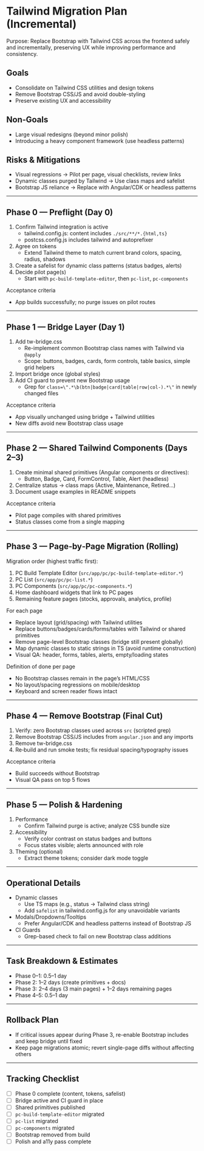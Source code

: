 # Tailwind Migration Plan (Incremental)

Purpose: Replace Bootstrap with Tailwind CSS across the frontend safely and incrementally, preserving UX while improving performance and consistency.

## Goals
- Consolidate on Tailwind CSS utilities and design tokens
- Remove Bootstrap CSS/JS and avoid double-styling
- Preserve existing UX and accessibility

## Non‑Goals
- Large visual redesigns (beyond minor polish)
- Introducing a heavy component framework (use headless patterns)

## Risks & Mitigations
- Visual regressions → Pilot per page, visual checklists, review links
- Dynamic classes purged by Tailwind → Use class maps and safelist
- Bootstrap JS reliance → Replace with Angular/CDK or headless patterns

---

## Phase 0 — Preflight (Day 0)
1) Confirm Tailwind integration is active
   - tailwind.config.js: content includes `./src/**/*.{html,ts}`
   - postcss.config.js includes tailwind and autoprefixer
2) Agree on tokens
   - Extend Tailwind theme to match current brand colors, spacing, radius, shadows
3) Create a safelist for dynamic class patterns (status badges, alerts)
4) Decide pilot page(s)
   - Start with `pc-build-template-editor`, then `pc-list`, `pc-components`

Acceptance criteria
- App builds successfully; no purge issues on pilot routes

---

## Phase 1 — Bridge Layer (Day 1)
1) Add tw-bridge.css
   - Re-implement common Bootstrap class names with Tailwind via `@apply`
   - Scope: buttons, badges, cards, form controls, table basics, simple grid helpers
2) Import bridge once (global styles)
3) Add CI guard to prevent new Bootstrap usage
   - Grep for `class=\".*\b(btn|badge|card|table|row|col-).*\"` in newly changed files

Acceptance criteria
- App visually unchanged using bridge + Tailwind utilities
- New diffs avoid new Bootstrap class usage

---

## Phase 2 — Shared Tailwind Components (Days 2–3)
1) Create minimal shared primitives (Angular components or directives):
   - Button, Badge, Card, FormControl, Table, Alert (headless)
2) Centralize status → class maps (Active, Maintenance, Retired…)
3) Document usage examples in README snippets

Acceptance criteria
- Pilot page compiles with shared primitives
- Status classes come from a single mapping

---

## Phase 3 — Page‑by‑Page Migration (Rolling)
Migration order (highest traffic first):
1) PC Build Template Editor (`src/app/pc/pc-build-template-editor.*`)
2) PC List (`src/app/pc/pc-list.*`)
3) PC Components (`src/app/pc/pc-components.*`)
4) Home dashboard widgets that link to PC pages
5) Remaining feature pages (stocks, approvals, analytics, profile)

For each page
- Replace layout (grid/spacing) with Tailwind utilities
- Replace buttons/badges/cards/forms/tables with Tailwind or shared primitives
- Remove page-level Bootstrap classes (bridge still present globally)
- Map dynamic classes to static strings in TS (avoid runtime construction)
- Visual QA: header, forms, tables, alerts, empty/loading states

Definition of done per page
- No Bootstrap classes remain in the page’s HTML/CSS
- No layout/spacing regressions on mobile/desktop
- Keyboard and screen reader flows intact

---

## Phase 4 — Remove Bootstrap (Final Cut)
1) Verify: zero Bootstrap classes used across `src` (scripted grep)
2) Remove Bootstrap CSS/JS includes from `angular.json` and any imports
3) Remove tw-bridge.css
4) Re‑build and run smoke tests; fix residual spacing/typography issues

Acceptance criteria
- Build succeeds without Bootstrap
- Visual QA pass on top 5 flows

---

## Phase 5 — Polish & Hardening
1) Performance
   - Confirm Tailwind purge is active; analyze CSS bundle size
2) Accessibility
   - Verify color contrast on status badges and buttons
   - Focus states visible; alerts announced with role
3) Theming (optional)
   - Extract theme tokens; consider dark mode toggle

---

## Operational Details
- Dynamic classes
  - Use TS maps (e.g., status → Tailwind class string)
  - Add `safelist` in tailwind.config.js for any unavoidable variants
- Modals/Dropdowns/Tooltips
  - Prefer Angular/CDK and headless patterns instead of Bootstrap JS
- CI Guards
  - Grep-based check to fail on new Bootstrap class additions

---

## Task Breakdown & Estimates
- Phase 0–1: 0.5–1 day
- Phase 2: 1–2 days (create primitives + docs)
- Phase 3: 2–4 days (3 main pages) + 1–2 days remaining pages
- Phase 4–5: 0.5–1 day

---

## Rollback Plan
- If critical issues appear during Phase 3, re-enable Bootstrap includes and keep bridge until fixed
- Keep page migrations atomic; revert single-page diffs without affecting others

---

## Tracking Checklist
- [ ] Phase 0 complete (content, tokens, safelist)
- [ ] Bridge active and CI guard in place
- [ ] Shared primitives published
- [ ] `pc-build-template-editor` migrated
- [ ] `pc-list` migrated
- [ ] `pc-components` migrated
- [ ] Bootstrap removed from build
- [ ] Polish and a11y pass complete
